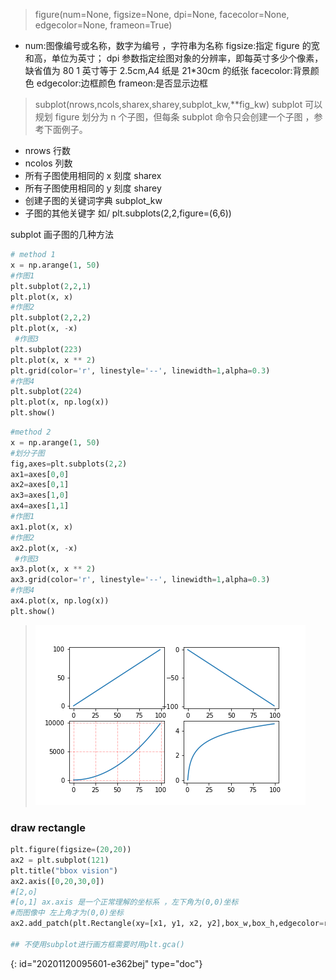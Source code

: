 > figure(num=None, figsize=None, dpi=None, facecolor=None, edgecolor=None, frameon=True)

* num:图像编号或名称，数字为编号 ，字符串为名称
  figsize:指定 figure 的宽和高，单位为英寸；
  dpi 参数指定绘图对象的分辨率，即每英寸多少个像素，缺省值为 80      1 英寸等于 2.5cm,A4 纸是 21*30cm 的纸张
  facecolor:背景颜色
  edgecolor:边框颜色
  frameon:是否显示边框

> subplot(nrows,ncols,sharex,sharey,subplot_kw,**fig_kw)
> subplot 可以规划 figure 划分为 n 个子图，但每条 subplot 命令只会创建一个子图 ，参考下面例子。

* nrows 行数
* ncolos 列数
* 所有子图使用相同的 x 刻度 sharex
* 所有子图使用相同的 y 刻度 sharey
* 创建子图的关键词字典 subplot_kw
* 子图的其他关键字 如/ plt.subplots(2,2,figure=(6,6))

subplot 画子图的几种方法

```python
# method 1
x = np.arange(1, 50)
#作图1
plt.subplot(2,2,1)  
plt.plot(x, x)  
#作图2
plt.subplot(2,2,2)  
plt.plot(x, -x)  
 #作图3
plt.subplot(223)  
plt.plot(x, x ** 2)  
plt.grid(color='r', linestyle='--', linewidth=1,alpha=0.3)
#作图4
plt.subplot(224)  
plt.plot(x, np.log(x))
plt.show()  
```

```python
#method 2
x = np.arange(1, 50) 
#划分子图
fig,axes=plt.subplots(2,2)
ax1=axes[0,0]
ax2=axes[0,1]
ax3=axes[1,0]
ax4=axes[1,1]
#作图1
ax1.plot(x, x)  
#作图2
ax2.plot(x, -x)
 #作图3
ax3.plot(x, x ** 2)
ax3.grid(color='r', linestyle='--', linewidth=1,alpha=0.3)
#作图4
ax4.plot(x, np.log(x))  
plt.show() 
```

> ![plt.subplot_test1](plt_subplot_test.png)

### draw rectangle

```python
plt.figure(figsize=(20,20))
ax2 = plt.subplot(121)
plt.title("bbox vision")
ax2.axis([0,20,30,0])
#[2,o]
#[o,1] ax.axis 是一个正常理解的坐标系 ，左下角为(0,0)坐标
#而图像中 左上角才为(0,0)坐标
ax2.add_patch(plt.Rectangle(xy=[x1, y1, x2, y2],box_w,box_h,edgecolor=r_color,linewidth=2,fill=False))

## 不使用subplot进行画方框需要时用plt.gca()


```
{: id="20201120095601-e362bej" type="doc"}
